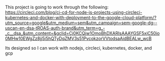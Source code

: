 This project is going to work through the following:
https://circleci.com/blog/ci-cd-for-node-js-projects-using-circleci-kubernetes-and-docker-with-deployment-to-the-google-cloud-platform/?utm_source=google&utm_medium=sem&utm_campaign=sem-google-dg--uscan-en-dsa-tROAS-auth-brand&utm_term=g_-_c__dsa_&utm_content=&gclid=Cj0KCQjw1OmoBhDXARIsAAAYGSF5xjC50io0MHw10EWgZz8jj5i5hQTyDqZMV3s51PvcokzorVVtodsaAidBEALw_wcB

Its designed so I can work with nodejs, circleci, kubernetes, docker, and gcp